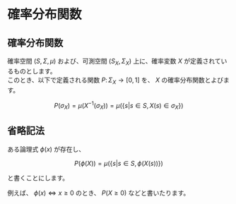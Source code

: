 # 確率分布関数

## 確率分布関数

確率空間 $(S, \Sigma, \mu)$ および、可測空間 $(S_{X}, \Sigma_{X})$ 上に、確率変数 $X$ が定義されているものとします。   
このとき、以下で定義される関数 $P \colon \Sigma_{X} \rightarrow [0, 1]$ を、 $X$ の確率分布関数とよびます。  

$$
P(\sigma_{X}) = \mu(X^{-1}(\sigma_{X})) = \mu(\lbrace s| s \in S, X(s) \in \sigma_{X} \rbrace )
$$

## 省略記法
ある論理式 $\phi(x)$ が存在し、

$$
P(\phi(X)) = \mu(\lbrace s| s \in S, \phi(X(s)) \rbrace )
$$

と書くことにします。

例えば、 $\phi(x) \Leftrightarrow x \geq 0$ のとき、 $P(X \geq 0)$ などと書いたります。
